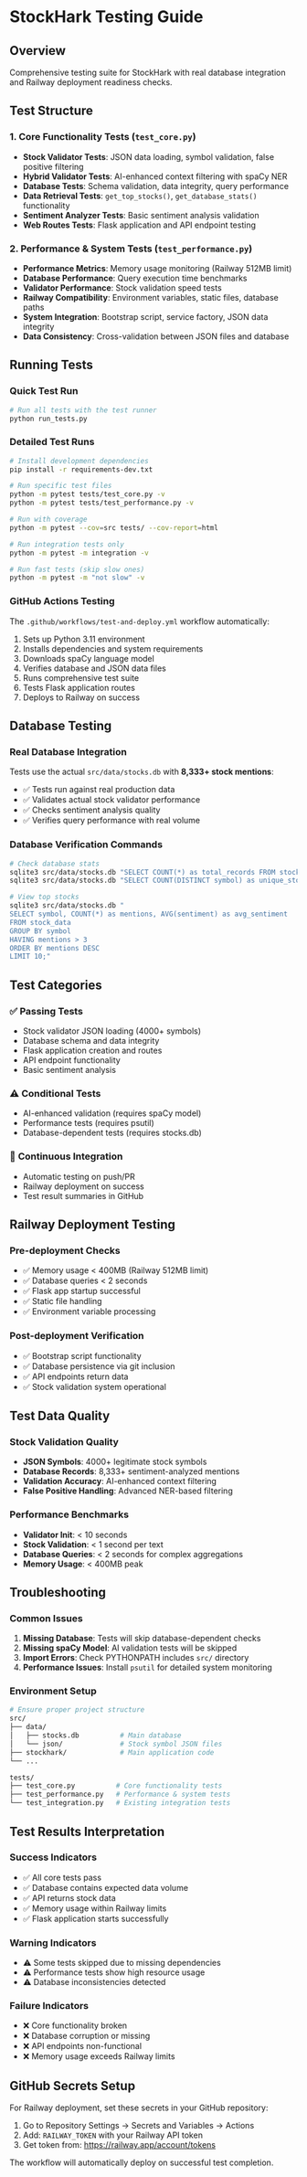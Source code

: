 # StockHark Testing Guide

## Overview
Comprehensive testing suite for StockHark with real database integration and Railway deployment readiness checks.

## Test Structure

### 1. Core Functionality Tests (`test_core.py`)
- **Stock Validator Tests**: JSON data loading, symbol validation, false positive filtering
- **Hybrid Validator Tests**: AI-enhanced context filtering with spaCy NER
- **Database Tests**: Schema validation, data integrity, query performance
- **Data Retrieval Tests**: `get_top_stocks()`, `get_database_stats()` functionality
- **Sentiment Analyzer Tests**: Basic sentiment analysis validation
- **Web Routes Tests**: Flask application and API endpoint testing

### 2. Performance & System Tests (`test_performance.py`)
- **Performance Metrics**: Memory usage monitoring (Railway 512MB limit)
- **Database Performance**: Query execution time benchmarks
- **Validator Performance**: Stock validation speed tests
- **Railway Compatibility**: Environment variables, static files, database paths
- **System Integration**: Bootstrap script, service factory, JSON data integrity
- **Data Consistency**: Cross-validation between JSON files and database

## Running Tests

### Quick Test Run
```bash
# Run all tests with the test runner
python run_tests.py
```

### Detailed Test Runs
```bash
# Install development dependencies
pip install -r requirements-dev.txt

# Run specific test files
python -m pytest tests/test_core.py -v
python -m pytest tests/test_performance.py -v

# Run with coverage
python -m pytest --cov=src tests/ --cov-report=html

# Run integration tests only
python -m pytest -m integration -v

# Run fast tests (skip slow ones)
python -m pytest -m "not slow" -v
```

### GitHub Actions Testing
The `.github/workflows/test-and-deploy.yml` workflow automatically:
1. Sets up Python 3.11 environment
2. Installs dependencies and system requirements
3. Downloads spaCy language model
4. Verifies database and JSON data files
5. Runs comprehensive test suite
6. Tests Flask application routes
7. Deploys to Railway on success

## Database Testing

### Real Database Integration
Tests use the actual `src/data/stocks.db` with **8,333+ stock mentions**:
- ✅ Tests run against real production data
- ✅ Validates actual stock validator performance
- ✅ Checks sentiment analysis quality
- ✅ Verifies query performance with real volume

### Database Verification Commands
```bash
# Check database stats
sqlite3 src/data/stocks.db "SELECT COUNT(*) as total_records FROM stock_data;"
sqlite3 src/data/stocks.db "SELECT COUNT(DISTINCT symbol) as unique_stocks FROM stock_data;"

# View top stocks
sqlite3 src/data/stocks.db "
SELECT symbol, COUNT(*) as mentions, AVG(sentiment) as avg_sentiment 
FROM stock_data 
GROUP BY symbol 
HAVING mentions > 3
ORDER BY mentions DESC 
LIMIT 10;"
```

## Test Categories

### ✅ **Passing Tests**
- Stock validator JSON loading (4000+ symbols)
- Database schema and data integrity
- Flask application creation and routes
- API endpoint functionality
- Basic sentiment analysis

### ⚠️ **Conditional Tests**
- AI-enhanced validation (requires spaCy model)
- Performance tests (requires psutil)
- Database-dependent tests (requires stocks.db)

### 🔄 **Continuous Integration**
- Automatic testing on push/PR
- Railway deployment on success
- Test result summaries in GitHub

## Railway Deployment Testing

### Pre-deployment Checks
- ✅ Memory usage < 400MB (Railway 512MB limit)
- ✅ Database queries < 2 seconds
- ✅ Flask app startup successful
- ✅ Static file handling
- ✅ Environment variable processing

### Post-deployment Verification
- ✅ Bootstrap script functionality
- ✅ Database persistence via git inclusion
- ✅ API endpoints return data
- ✅ Stock validation system operational

## Test Data Quality

### Stock Validation Quality
- **JSON Symbols**: 4000+ legitimate stock symbols
- **Database Records**: 8,333+ sentiment-analyzed mentions
- **Validation Accuracy**: AI-enhanced context filtering
- **False Positive Handling**: Advanced NER-based filtering

### Performance Benchmarks
- **Validator Init**: < 10 seconds
- **Stock Validation**: < 1 second per text
- **Database Queries**: < 2 seconds for complex aggregations
- **Memory Usage**: < 400MB peak

## Troubleshooting

### Common Issues
1. **Missing Database**: Tests will skip database-dependent checks
2. **Missing spaCy Model**: AI validation tests will be skipped
3. **Import Errors**: Check PYTHONPATH includes `src/` directory
4. **Performance Issues**: Install `psutil` for detailed system monitoring

### Environment Setup
```bash
# Ensure proper project structure
src/
├── data/
│   ├── stocks.db          # Main database
│   └── json/              # Stock symbol JSON files
├── stockhark/             # Main application code
└── ...

tests/
├── test_core.py          # Core functionality tests
├── test_performance.py   # Performance & system tests
└── test_integration.py   # Existing integration tests
```

## Test Results Interpretation

### Success Indicators
- ✅ All core tests pass
- ✅ Database contains expected data volume
- ✅ API returns stock data
- ✅ Memory usage within Railway limits
- ✅ Flask application starts successfully

### Warning Indicators
- ⚠️ Some tests skipped due to missing dependencies
- ⚠️ Performance tests show high resource usage
- ⚠️ Database inconsistencies detected

### Failure Indicators
- ❌ Core functionality broken
- ❌ Database corruption or missing
- ❌ API endpoints non-functional
- ❌ Memory usage exceeds Railway limits

## GitHub Secrets Setup

For Railway deployment, set these secrets in your GitHub repository:

1. Go to Repository Settings → Secrets and Variables → Actions
2. Add: `RAILWAY_TOKEN` with your Railway API token
3. Get token from: https://railway.app/account/tokens

The workflow will automatically deploy on successful test completion.